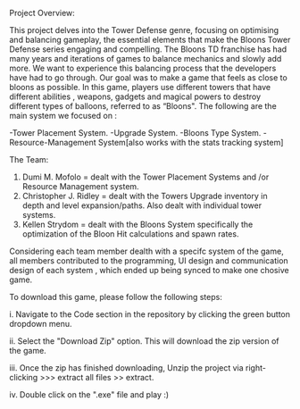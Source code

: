 Project Overview:

This project delves into the Tower Defense genre, focusing on optimising and balancing gameplay, the essential elements that make the Bloons Tower Defense series engaging and compelling. The Bloons 
TD franchise has had many years and iterations of games to balance mechanics and slowly add more. We want to experience this balancing process that the developers have had to go through. Our goal was to make a 
game that feels as close to bloons as possible. In this game, players use different towers that have different abilities , weapons, gadgets and magical powers to destroy different types of balloons, 
referred to as “Bloons".
The following are the main system we focused on :

-Tower Placement System.
-Upgrade System.
-Bloons Type System.
-Resource-Management System[also works with the stats tracking 
system]

The Team:
1. Dumi M. Mofolo =  dealt with the Tower Placement Systems and /or Resource Management system. 
2. Christopher J. Ridley = dealt with the Towers Upgrade inventory in depth and level expansion/paths. Also dealt with individual  tower systems.
3. Kellen Strydom = dealt with the Bloons System specifically the optimization of the Bloon Hit calculations and spawn rates.

Considering each team member dealth with a specifc system of the game, all members contributed to the programming, UI design and communication design of each system , which ended up being synced to make one chosive game.

To download this game, please follow the following steps:

i. Navigate to the Code section in the repository by clicking the green button dropdown menu.

ii. Select the "Download Zip" option. This will download the zip version of the game.

iii. Once the zip has finished downloading, Unzip the project via right-clicking >>> extract all files >> extract.

iv. Double click on the ".exe" file and play :)
